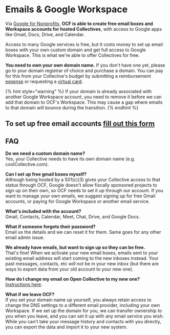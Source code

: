 # Emails & Google Workspace

Via [Google for Nonprofits](https://www.google.com/nonprofits/), **OCF is able to create free email boxes and Workspace accounts for hosted Collectives**, with access to Google apps like Gmail, Docs, Drive, and Calendar.

Access to many Google services is free, but it costs money to set up email boxes with your own custom domain and get full access to Google Workspace. This is what we're able to offer Collectives for free.

**You need to own your own domain name.** If you don't have one yet, please go to your domain registrar of choice and purchase a domain. You can pay for this from your Collective's budget by submitting a reimbursement [expense](https://docs.opencollective.com/help/expenses-and-getting-paid/submitting-expenses) or requesting a [virtual card](virtual-cards-policy.md).

{% hint style="warning" %}
If your domain is already associated with another Google Workspace account, you need to remove it before we can add that domain to OCF's Workspace. This may cause a gap where emails to that domain will bounce during the transition.
{% endhint %}

## **To set up free email accounts** [**fill out this form**](https://docs.google.com/forms/d/e/1FAIpQLSfV49KOo9xUAollJU94T52nkTUdoJ1JnFD7Di\_zmUolTBn06Q/viewform?usp=sf\_link)

## FAQ

**Do we need a custom domain name?**\
Yes, your Collective needs to have its own domain name (e.g. coolCollective.com).

**Can I set up free gmail boxes myself?**\
Although being hosted by a 501(c)(3) gives your Collective access to that status through OCF, Google doesn't allow fiscally sponsored projects to sign up on their own, so OCF needs to set it up through our account. If you want to manage your own emails, we suggest signing up for free Gmail accounts, or paying for Google Workspace or another email service.

**What's included with the account?**\
Gmail, Contacts, Calendar, Meet, Chat, Drive, and Google Docs.

**What if someone forgets their password?**\
Email us the details and we can reset it for them. Same goes for any other email admin issue.

**We already have emails, but want to sign up so they can be free.**\
That's fine! When we activate your new email boxes, emails sent to your existing email address will start coming to the new inboxes instead. Your past messages, contacts, etc _will not_ be in your new inbox (but there are ways to export data from your old account to your new one).

**How do I change my email on Open Collective to my new one?**\
[Instructions here](https://docs.opencollective.com/help/product/user-profile#changing-your-email-address).

**What if we leave OCF?**\
If you set your domain name up yourself, you always retain access to change the DNS settings to a different email provider, including your own Workspace. If we set up the domain for you, we can transfer ownership to you when you leave, and you can set it up with any email service you wish. While you can't take your message history and contacts with you directly, you can export the data and import it to your new system.
